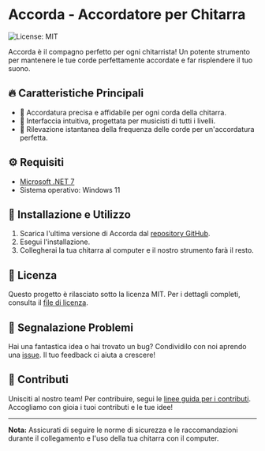 # Accorda - Accordatore per Chitarra

![License: MIT](https://img.shields.io/badge/License-MIT-green.svg)

Accorda è il compagno perfetto per ogni chitarrista! Un potente strumento per mantenere le tue corde perfettamente accordate e far risplendere il tuo suono.

## 🔥 Caratteristiche Principali

- 💎 Accordatura precisa e affidabile per ogni corda della chitarra.
- 🎸 Interfaccia intuitiva, progettata per musicisti di tutti i livelli.
- 🎵 Rilevazione istantanea della frequenza delle corde per un'accordatura perfetta.

## ⚙️ Requisiti

- [Microsoft .NET 7](https://dotnet.microsoft.com/en-us/download/dotnet/7.0)
- Sistema operativo: Windows 11

## 🚀 Installazione e Utilizzo

1. Scarica l'ultima versione di Accorda dal [repository GitHub](https://github.com/gpicchiarelli/accorda/releases).
2. Esegui l'installazione.
3. Collegherai la tua chitarra al computer e il nostro strumento farà il resto.

## 📜 Licenza

Questo progetto è rilasciato sotto la licenza MIT. Per i dettagli completi, consulta il [file di licenza](https://github.com/gpicchiarelli/accorda/blob/main/LICENSE).

## 🐞 Segnalazione Problemi

Hai una fantastica idea o hai trovato un bug? Condividilo con noi aprendo una [issue](https://github.com/gpicchiarelli/accorda/issues). Il tuo feedback ci aiuta a crescere!

## 💪 Contributi

Unisciti al nostro team! Per contribuire, segui le [linee guida per i contributi](CONTRIBUTING.md). Accogliamo con gioia i tuoi contributi e le tue idee!

---

**Nota:** Assicurati di seguire le norme di sicurezza e le raccomandazioni durante il collegamento e l'uso della tua chitarra con il computer.
